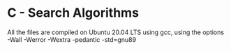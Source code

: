 # C - Search Algorithms

All the files are compiled on Ubuntu 20.04 LTS using gcc, using the options -Wall -Werror -Wextra -pedantic -std=gnu89